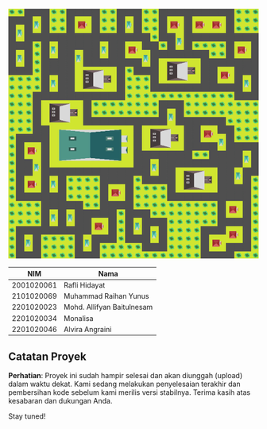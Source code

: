 ![Logo](result.png)

| NIM          | Nama                    |
|--------------|-------------------------|
| 2001020061   | Rafli Hidayat           |
| 2101020069   | Muhammad Raihan Yunus   |
| 2201020023   | Mohd. Allifyan Baitulnesam |
| 2201020034   | Monalisa                |
| 2201020046   | Alvira Angraini         |

## Catatan Proyek

**Perhatian**: Proyek ini sudah hampir selesai dan akan diunggah (upload) dalam waktu dekat. Kami sedang melakukan penyelesaian terakhir dan pembersihan kode sebelum kami merilis versi stabilnya. Terima kasih atas kesabaran dan dukungan Anda.

Stay tuned!
